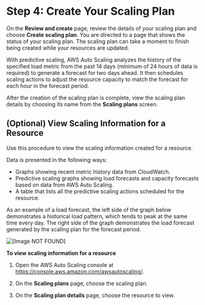 # Step 4: Create Your Scaling Plan<a name="gs-create-scaling-plan"></a>

On the **Review and create** page, review the details of your scaling plan and choose **Create scaling plan**\. You are directed to a page that shows the status of your scaling plan\. The scaling plan can take a moment to finish being created while your resources are updated\. 

With predictive scaling, AWS Auto Scaling analyzes the history of the specified load metric from the past 14 days \(minimum of 24 hours of data is required\) to generate a forecast for two days ahead\. It then schedules scaling actions to adjust the resource capacity to match the forecast for each hour in the forecast period\. 

After the creation of the scaling plan is complete, view the scaling plan details by choosing its name from the **Scaling plans** screen\.

## \(Optional\) View Scaling Information for a Resource<a name="gs-view-resource"></a>

Use this procedure to view the scaling information created for a resource\. 

Data is presented in the following ways:
+ Graphs showing recent metric history data from CloudWatch\. 
+ Predictive scaling graphs showing load forecasts and capacity forecasts based on data from AWS Auto Scaling\.
+ A table that lists all the predictive scaling actions scheduled for the resource\.

As an example of a load forecast, the left side of the graph below demonstrates a historical load pattern, which tends to peak at the same time every day\. The right side of the graph demonstrates the load forecast generated by the scaling plan for the forecast period\. 

![\[Image NOT FOUND\]](http://docs.aws.amazon.com/autoscaling/plans/userguide/images/forecast-actual-graph.png)

**To view scaling information for a resource**

1. Open the AWS Auto Scaling console at [https://console\.aws\.amazon\.com/awsautoscaling/](https://console.aws.amazon.com/awsautoscaling/)\.

1. On the **Scaling plans** page, choose the scaling plan\.

1. On the **Scaling plan details** page, choose the resource to view\. 